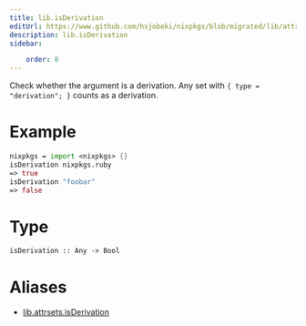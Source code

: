 ```yaml
---
title: lib.isDerivation
editUrl: https://www.github.com/hsjobeki/nixpkgs/blob/migrated/lib/attrsets.nix#L806C5
description: lib.isDerivation
sidebar:

    order: 8
---
```


Check whether the argument is a derivation. Any set with
`{ type = "derivation"; }` counts as a derivation.

# Example

```nix
nixpkgs = import <nixpkgs> {}
isDerivation nixpkgs.ruby
=> true
isDerivation "foobar"
=> false
```

# Type

```
isDerivation :: Any -> Bool
```


# Aliases

- [lib.attrsets.isDerivation](/nix-doc-comments/reference/lib/attrsets/lib-attrsets-isderivation)


